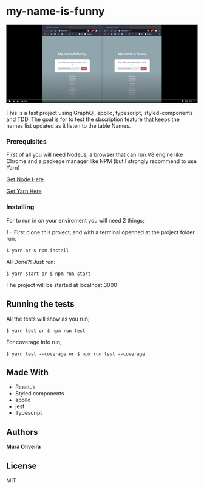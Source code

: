 # my-name-is-funny

[![](https://github.com/maradelynie/my-name-is-funny/blob/main/video.png)](https://youtu.be/fvZeGrWTTHU)

This is a fast project using GraphQl, apollo, typescript, styled-components and TDD.
The goal is for to test the sbscription feature that keeps the names list updated as it listen to the table Names.

### Prerequisites

First of all you will need NodeJs, a browser that can run V8 engine like Chrome and a packege manager like NPM (but I strongly recommend to use Yarn)

[Get Node Here](https://nodejs.org/en/)

[Get Yarn Here](https://yarnpkg.com/)

### Installing

For to run in on your enviroment you will need 2 things;

1 - First clone this project, and with a terminal openned at the project folder run:

```
$ yarn or $ npm install
```

All Done?! Just run:

```
$ yarn start or $ npm run start
```

The project will be started at localhost:3000

## Running the tests

All the tests will show as you run;

```
$ yarn test or $ npm run test
```

For coverage info run;

```
$ yarn test --coverage or $ npm run test --coverage
```

## Made With

- ReactJs
- Styled components
- apollo
- jest
- Typescript

## Authors

**Mara Oliveira**

## License

MIT
